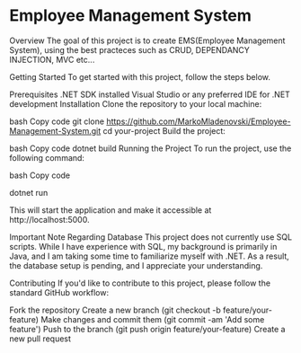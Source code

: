 # Employee Management System
Overview
The goal of this project is to create EMS(Employee Management System), using the best practeces such as CRUD, DEPENDANCY INJECTION, MVC etc...

Getting Started
To get started with this project, follow the steps below.

Prerequisites
.NET SDK installed
Visual Studio or any preferred IDE for .NET development
Installation
Clone the repository to your local machine:

bash
Copy code
git clone https://github.com/MarkoMladenovski/Employee-Management-System.git
cd your-project
Build the project:

bash
Copy code
dotnet build
Running the Project
To run the project, use the following command:

bash
Copy code

dotnet run

This will start the application and make it accessible at http://localhost:5000.

Important Note Regarding Database
This project does not currently use SQL scripts. While I have experience with SQL, my background is primarily in Java, and I am taking some time to familiarize myself with .NET. As a result, the database setup is pending, and I appreciate your understanding.


Contributing
If you'd like to contribute to this project, please follow the standard GitHub workflow:

Fork the repository
Create a new branch (git checkout -b feature/your-feature)
Make changes and commit them (git commit -am 'Add some feature')
Push to the branch (git push origin feature/your-feature)
Create a new pull request
